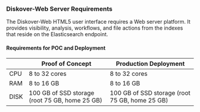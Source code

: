 <p id="requirements_diskover_web"></p>

### Diskover-Web Server Requirements

The Diskover-Web HTML5 user interface requires a Web server platform. It provides visibility, analysis, workflows, and file actions from the indexes that reside on the Elasticsearch endpoint.

#### Requirements for POC and Deployment

| | Proof of Concept | Production Deployment |
| --- | --- | --- |
| CPU | 8 to 32 cores | 8 to 32 cores |
| RAM | 8 to 16 GB | 8 to 16 GB |
| DISK | 100 GB of SSD storage (root 75 GB, home 25 GB) | 100 GB of SSD storage (root 75 GB, home 25 GB) |
